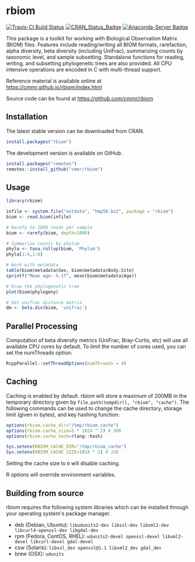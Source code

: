 rbiom
=======

[![Travis-CI Build Status](https://travis-ci.org/cmmr/rbiom.svg?branch=master)](https://travis-ci.org/cmmr/rbiom) [![CRAN\_Status\_Badge](http://www.r-pkg.org/badges/version/rbiom)](https://cran.r-project.org/package=rbiom)
[![Anaconda-Server Badge](https://anaconda.org/conda-forge/r-rbiom/badges/version.svg)](https://anaconda.org/conda-forge/r-rbiom)

This package is a toolkit for working with Biological Observation Matrix
(BIOM) files. Features include reading/writing all BIOM formats, rarefaction,
alpha diversity, beta diversity (including UniFrac), summarizing counts by 
taxonomic level, and sample subsetting. Standalone functions for reading,
writing, and subsetting phylogenetic trees are also provided. All CPU
intensive operations are encoded in C with multi-thread support.

Reference material is available online at https://cmmr.github.io/rbiom/index.html

Source code can be found at https://github.com/cmmr/rbiom


Installation
------------

The latest stable version can be downloaded from CRAN.

```r
install.packages("rbiom")
```

The development version is available on GitHub.

```r
install.packages("remotes")
remotes::install_github("cmmr/rbiom")
```


Usage
-----

```r
library(rbiom)

infile <- system.file("extdata", "hmp50.bz2", package = "rbiom")
biom <- read.biom(infile)

# Rarefy to 1000 reads per sample
biom <- rarefy(biom, depth=1000)

# Summarize counts by phylum
phyla <- taxa.rollup(biom, 'Phylum')
phyla[1:4,1:6]

# Work with metadata
table(biom$metadata$Sex, biom$metadata$Body.Site)
sprintf("Mean age: %.1f", mean(biom$metadata$Age))

# Draw the phylogenetic tree
plot(biom$phylogeny)

# Get unifrac distance matrix
dm <- beta.div(biom, 'unifrac')
```


Parallel Processing
-------------------

Computation of beta diversity metrics (UniFrac, Bray-Curtis, etc) will use all available CPU cores by default. To limit the number of cores used, you can set the numThreads option:

```r
RcppParallel::setThreadOptions(numThreads = 4)
```


Caching
-------

Caching is enabled by default. rbiom will store a maximum of 200MB in the temporary directory given by `file.path(tempdir(), "rbiom", "cache")`. The following commands can be used to change the cache directory, storage limit (given in bytes), and key hashing function:
```r
options(rbiom.cache_dir="/tmp/rbiom_cache")
options(rbiom.cache_size=5 * 1024 ^ 2) # 5MB
options(rbiom.cache_hash=rlang::hash)

Sys.setenv(RBIOM_CACHE_DIR="/tmp/rbiom_cache")
Sys.setenv(RBIOM_CACHE_SIZE=1024 ^ 2) # 1GB
```

Setting the cache size to `0` will disable caching.

R options will override environment variables.



Building from source
--------------------

rbiom requires the following system libraries which can be installed through your operating system's package manager.

* deb (Debian, Ubuntu): `libudunits2-dev libssl-dev libxml2-dev libcurl4-openssl-dev libgdal-dev`
* rpm (Fedora, CentOS, RHEL): `udunits2-devel openssl-devel libxml2-devel libcurl-devel gdal-devel`
* csw (Solaris): `libssl_dev openssl@1.1 libxml2_dev gdal_dev`
* brew (OSX): `udunits`



